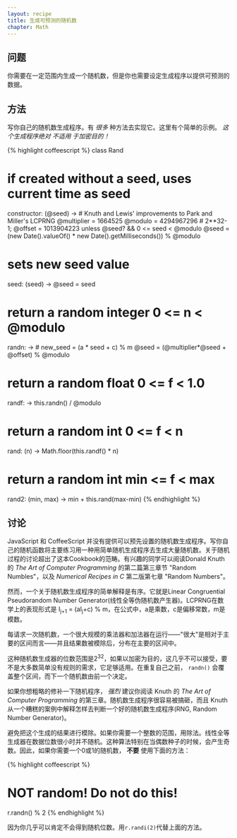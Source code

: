 ```yaml
---
layout: recipe
title: 生成可预测的随机数
chapter: Math
---
```

## 问题

你需要在一定范围内生成一个随机数，但是你也需要设定生成程序以提供可预测的数据。

## 方法

写你自己的随机数生成程序。有 _很多_ 种方法去实现它。这里有个简单的示例。
 _这个生成程序绝对 不适用 于加密目的！_

{% highlight coffeescript %}
class Rand
  # if created without a seed, uses current time as seed
  constructor: (@seed) ->
    # Knuth and Lewis' improvements to Park and Miller's LCPRNG
    @multiplier = 1664525
    @modulo = 4294967296 # 2**32-1;
    @offset = 1013904223
    unless @seed? && 0 <= seed < @modulo
      @seed = (new Date().valueOf() * new Date().getMilliseconds()) % @modulo

  # sets new seed value
  seed: (seed) ->
    @seed = seed

  # return a random integer 0 <= n < @modulo
  randn: ->
    # new_seed = (a * seed + c) % m
    @seed = (@multiplier*@seed + @offset) % @modulo

 # return a random float 0 <= f < 1.0
  randf: ->
    this.randn() / @modulo

  # return a random int 0 <= f < n
  rand: (n) ->
    Math.floor(this.randf() * n)

  # return a random int min <= f < max
  rand2: (min, max) ->
    min + this.rand(max-min)
{% endhighlight %}

## 讨论 

JavaScript 和 CoffeeScript 并没有提供可以预先设置的随机数生成程序。写你自己的随机函数将主要练习用一种用简单随机生成程序去生成大量随机数。关于随机过程的讨论超出了这本Cookbook的范畴。有兴趣的同学可以阅读Donald Knuth的 _The Art of Computer Programming_ 的第二篇第三章节 "Random Numbles"，以及 _Numerical Recipes in C_ 第二版第七章 "Random Numbers"。

然而，一个关于随机数生成程序的简单解释是有序。它就是Linear Congruential Pseudorandom Number Generator(线性全等伪随机数产生器)。LCPRNG在数学上的表现形式是 I<sub>j+1</sub> = (aI<sub>j</sub>+c) % m，在公式中，a是乘数，c是偏移常数，m是模数。

每请求一次随机数，一个很大规模的乘法器和加法器在运行——"很大"是相对于主要的区间而言——并且结果数被模除后，分布在主要的区间中。

这种随机数生成器的位数范围是2<sup>32</sup>，如果以加密为目的，这几乎不可以接受，要不是大多数简单没有规则的需求，它足够适用。在重复自己之前， `randn()` 会覆盖整个区间，而下一个随机数由前一个决定。

如果你想粗略的修补一下随机程序， _强烈_ 建议你阅读 Knuth 的 _The Art of Computer Programming_ 的第三章。随机数生成程序很容易被搞砸，而且 Knuth 从一个糟糕的案例中解释怎样去判断一个好的随机数生成程序(RNG, Random Number Generator)。

避免把这个生成的结果进行模除。如果你需要一个整数的范围，用除法。线性全等生成器在数据位数很小时并不随机。这种算法特别在当偶数种子的时候，会产生奇数。因此，如果你需要一个0或1的随机数， __不要__ 使用下面的方法：

{% highlight coffeescript %}
# NOT random! Do not do this!
r.randn() % 2
{% endhighlight %}

因为你几乎可以肯定不会得到随机位数。用`r.randi(2)`代替上面的方法。
